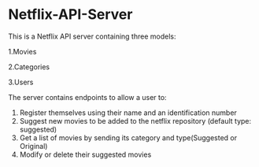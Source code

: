 # Netflix-API-Server
This is a Netflix API server containing three models: 

1.Movies

2.Categories

3.Users 

The server contains endpoints to allow a user to:
1. Register themselves using their name and an identification number
2. Suggest new movies to be added to the netflix repository (default type: suggested)
3. Get a list of movies by sending its category and type(Suggested or Original)
4. Modify or delete their suggested movies

